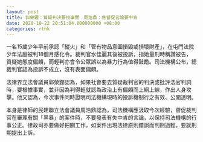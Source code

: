 ```yaml
---
layout: post
title: 郭榮鏗：質疑判決要按事實　周浩鼎：應督促言論要中肯
date: 2020-10-22 20:51:04.000000000 +08:00
categories: rthk
---
```


一名15歲少年早前承認「縱火」和「管有物品意圖損毀或損壞財產」，在屯門法院少年法庭被判18個月感化令。裁判官水佳麗其後被投訴，指她量刑時稱讚被告，質疑她態度偏頗，而輕判亦會令公眾誤以為暴力行為值得鼓勵。司法機構公布，總裁判官認為投訴不成立，沒有表面偏頗。

法律界立法會議員郭榮鏗認為，如果社會要去質疑裁判官的判決或批評法官判詞時，要根據事實，並非因為判得輕就認為政治上有偏頗而上綱上線，作出人身攻擊。他又認為，今次事件同時證明司法機構現時的投訴機制行之有效、公開透明。

本身是律師的民建聯立法會議員周浩鼎認為，司法機構應汲取今次經驗，督促裁判官在審理有關「黑暴」的案件時，不要發表有失中肯的言論，以保持司法機構的行事公正。律政司亦要做好把關工作，如案件出現法律原則錯誤而判刑過輕，要就刑期提出上訴。
